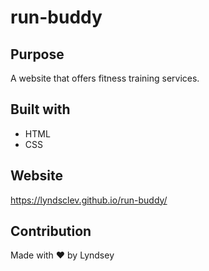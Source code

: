 # run-buddy

## Purpose 
A website that offers fitness training services. 

## Built with
* HTML
* CSS

## Website
https://lyndsclev.github.io/run-buddy/

## Contribution
Made with ❤️ by Lyndsey 
